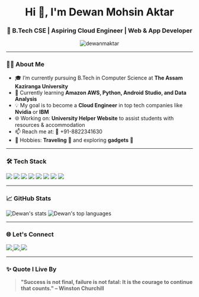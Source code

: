 <h1 align="center">Hi 👋, I'm Dewan Mohsin Aktar</h1>
<h3 align="center">🚀 B.Tech CSE | Aspiring Cloud Engineer | Web & App Developer</h3>

<p align="center">
  <img src="https://komarev.com/ghpvc/?username=dewanmaktar&label=Profile%20views&color=0e75b6&style=flat" alt="dewanmaktar" />
</p>

---

### 👨‍💻 About Me
- 🎓 I’m currently pursuing B.Tech in Computer Science at **The Assam Kaziranga University**
- 🌱 Currently learning **Amazon AWS, Python, Android Studio, and Data Analysis**
- 💡 My goal is to become a **Cloud Engineer** in top tech companies like **Nvidia** or **IBM**
- 🌐 Working on: **University Helper Website** to assist students with resources & accommodation
- 📫 Reach me at: 📱 +91-8822341630  
- 🧳 Hobbies: **Traveling** 🧭 and exploring **gadgets** 📱

---

### 🛠️ Tech Stack
<p align="left">
  <img src="https://img.shields.io/badge/-Python-3776AB?style=for-the-badge&logo=python&logoColor=white"/>
  <img src="https://img.shields.io/badge/-HTML5-E34F26?style=for-the-badge&logo=html5&logoColor=white"/>
  <img src="https://img.shields.io/badge/-CSS3-1572B6?style=for-the-badge&logo=css3"/>
  <img src="https://img.shields.io/badge/-JavaScript-F7DF1E?style=for-the-badge&logo=javascript&logoColor=black"/>
  <img src="https://img.shields.io/badge/-Git-F05032?style=for-the-badge&logo=git&logoColor=white"/>
  <img src="https://img.shields.io/badge/-Linux-FCC624?style=for-the-badge&logo=linux&logoColor=black"/>
  <img src="https://img.shields.io/badge/-AWS-232F3E?style=for-the-badge&logo=amazonaws&logoColor=white"/>
  <img src="https://img.shields.io/badge/-Android%20Studio-3DDC84?style=for-the-badge&logo=android-studio&logoColor=white"/>
</p>

---

### 📈 GitHub Stats
<p align="left">
  <img src="https://github-readme-stats.vercel.app/api?username=dewanmaktar&show_icons=true&theme=tokyonight" alt="Dewan's stats" />
  <img src="https://github-readme-stats.vercel.app/api/top-langs/?username=dewanmaktar&layout=compact&theme=tokyonight" alt="Dewan's top languages" />
</p>

---

### 🌐 Let's Connect
<p>
  <a href="https://www.linkedin.com/in/dewanmaktar" target="_blank">
    <img src="https://img.shields.io/badge/LinkedIn-0077B5?style=for-the-badge&logo=linkedin&logoColor=white" />
  </a>
  <a href="mailto:dewanmaktar128@outlook.in">
    <img src="https://img.shields.io/badge/Gmail-D14836?style=for-the-badge&logo=gmail&logoColor=white" />
  </a>
  <a href="https://github.com/dewanmaktar" target="_blank">
    <img src="https://img.shields.io/badge/GitHub-100000?style=for-the-badge&logo=github&logoColor=white" />
  </a>
</p>

---

### ✨ Quote I Live By
> **"Success is not final, failure is not fatal: It is the courage to continue that counts." – Winston Churchill**
